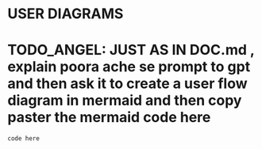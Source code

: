 # USER DIAGRAMS
# TODO_ANGEL:  JUST AS IN DOC.md , explain poora ache se prompt to gpt and then ask it to create a user flow diagram in mermaid and then copy paster the mermaid code here

```mermaid
code here
```